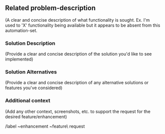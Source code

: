 ## Related problem-description

(A clear and concise description of what functionality is sought. Ex. I'm used to 'X' functionality being available but it appears to be absent from this automation-set.

### Solution Description

(Provide a clear and concise description of the solution you'd like to see implemented)

### Solution Alternatives

(Provide a clear and concise description of any alternative solutions or features you've considered)

### Additional context

(Add any other context, screenshots, etc. to support the request for the desired feature/enhancement)




/label ~enhancement ~feature\ request
